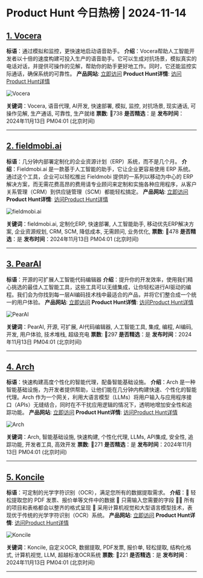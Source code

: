 # Product Hunt 今日热榜 | 2024-11-14

## [1. Vocera](https://www.producthunt.com/posts/vocera?utm_campaign=producthunt-api&utm_medium=api-v2&utm_source=Application%3A+phtrends+%28ID%3A+147529%29)
**标语**：通过模拟和监控，更快速地启动语音助手。
**介绍**：Vocera帮助人工智能开发者以十倍的速度构建可投入生产的语音助手。它可以生成对抗场景，模拟真实的电话对话，并提供可操作的见解，帮助你的助手更好地工作。同时，它还能监控实际通话，确保系统的可靠性。
**产品网站**: [立即访问](https://www.producthunt.com/r/NXQIEKNAMGRMM6?utm_campaign=producthunt-api&utm_medium=api-v2&utm_source=Application%3A+phtrends+%28ID%3A+147529%29)
**Product Hunt详情**: [访问Product Hunt详情](https://www.producthunt.com/posts/vocera?utm_campaign=producthunt-api&utm_medium=api-v2&utm_source=Application%3A+phtrends+%28ID%3A+147529%29)

![Vocera](https://ph-files.imgix.net/0033bf68-388c-44f3-bc7f-d6151760609c.jpeg?auto=format&fit=crop&frame=1&h=512&w=1024)

**关键词**：Vocera, 语音代理, AI开发, 快速部署, 模拟, 监控, 对抗场景, 现实通话, 可操作见解, 生产通话, 可靠性, 生产就绪
**票数**: 🔺738
**是否精选**：是
**发布时间**：2024年11月13日 PM04:01 (北京时间)

---

## [2. fieldmobi.ai](https://www.producthunt.com/posts/fieldmobi-ai?utm_campaign=producthunt-api&utm_medium=api-v2&utm_source=Application%3A+phtrends+%28ID%3A+147529%29)
**标语**：几分钟内部署定制化的企业资源计划（ERP）系统，而不是几个月。
**介绍**：Fieldmobi.ai 是一款基于人工智能的助手，它让企业更容易使用 ERP 系统。通过这个工具，企业可以轻松推出 Fieldmobi 提供的一系列以移动为中心的 ERP 解决方案，而无需花费高昂的费用请专业顾问来定制和实施各种应用程序，从客户关系管理（CRM）到供应链管理（SCM）都能轻松搞定。
**产品网站**: [立即访问](https://www.producthunt.com/r/RSA4AAH645VNMH?utm_campaign=producthunt-api&utm_medium=api-v2&utm_source=Application%3A+phtrends+%28ID%3A+147529%29)
**Product Hunt详情**: [访问Product Hunt详情](https://www.producthunt.com/posts/fieldmobi-ai?utm_campaign=producthunt-api&utm_medium=api-v2&utm_source=Application%3A+phtrends+%28ID%3A+147529%29)

![fieldmobi.ai](https://ph-files.imgix.net/830ff0ff-be45-4c67-a9db-61d4640e3f7f.png?auto=format&fit=crop&frame=1&h=512&w=1024)

**关键词**：fieldmobi.ai, 定制化ERP, 快速部署, 人工智能助手, 移动优先ERP解决方案, 企业资源规划, CRM, SCM, 降低成本, 无需顾问, 业务优化,
**票数**: 🔺478
**是否精选**：是
**发布时间**：2024年11月13日 PM04:01 (北京时间)

---

## [3. PearAI](https://www.producthunt.com/posts/pearai?utm_campaign=producthunt-api&utm_medium=api-v2&utm_source=Application%3A+phtrends+%28ID%3A+147529%29)
**标语**：开源的可扩展人工智能代码编辑器
**介绍**：提升你的开发效率，使用我们精心挑选的最佳人工智能工具，这些工具可以无缝集成，让你轻松进行AI驱动的编程。我们会为你找到每一层AI编码技术栈中最适合的产品，并将它们整合成一个统一的用户体验。
**产品网站**: [立即访问](https://www.producthunt.com/r/WFXODOIYSYX3CA?utm_campaign=producthunt-api&utm_medium=api-v2&utm_source=Application%3A+phtrends+%28ID%3A+147529%29)
**Product Hunt详情**: [访问Product Hunt详情](https://www.producthunt.com/posts/pearai?utm_campaign=producthunt-api&utm_medium=api-v2&utm_source=Application%3A+phtrends+%28ID%3A+147529%29)

![PearAI](https://ph-files.imgix.net/14a9e46a-20db-41d3-8e92-88cdd4d368fd.png?auto=format&fit=crop&frame=1&h=512&w=1024)

**关键词**：PearAI, 开源, 可扩展, AI代码编辑器, 人工智能工具, 集成, 编程, AI编码, 开发, 用户体验, 技术堆栈, 超级充电
**票数**: 🔺297
**是否精选**：是
**发布时间**：2024年11月13日 PM04:01 (北京时间)

---

## [4. Arch](https://www.producthunt.com/posts/arch-3?utm_campaign=producthunt-api&utm_medium=api-v2&utm_source=Application%3A+phtrends+%28ID%3A+147529%29)
**标语**：快速构建高度个性化的智能代理，配备智能基础设施。
**介绍**：Arch 是一种智能基础设施，为开发者提供帮助，让他们能在几分钟内构建快速、个性化的智能代理。Arch 作为一个网关，利用大语言模型（LLMs）将用户输入与应用程序接口（APIs）无缝结合，同时在不干扰应用逻辑的情况下，透明地增加安全性和追踪功能。
**产品网站**: [立即访问](https://www.producthunt.com/r/KT75FNRUIB6RJ6?utm_campaign=producthunt-api&utm_medium=api-v2&utm_source=Application%3A+phtrends+%28ID%3A+147529%29)
**Product Hunt详情**: [访问Product Hunt详情](https://www.producthunt.com/posts/arch-3?utm_campaign=producthunt-api&utm_medium=api-v2&utm_source=Application%3A+phtrends+%28ID%3A+147529%29)

![Arch](https://ph-files.imgix.net/f7c8dfdc-45fd-4326-81f9-4042d92b1575.png?auto=format&fit=crop&frame=1&h=512&w=1024)

**关键词**：Arch, 智能基础设施, 快速构建, 个性化代理, LLMs, API集成, 安全性, 追踪功能, 开发者工具, 高效开发
**票数**: 🔺271
**是否精选**：是
**发布时间**：2024年11月13日 PM04:01 (北京时间)

---

## [5. Koncile ](https://www.producthunt.com/posts/koncile?utm_campaign=producthunt-api&utm_medium=api-v2&utm_source=Application%3A+phtrends+%28ID%3A+147529%29)
**标语**：可定制的光学字符识别（OCR），满足您所有的数据提取需求。
**介绍**：📄 轻松提取您的 PDF 发票、报价单等文件中的数据 💬 只需输入您需要的字段 👌🏼 所有的项目和表格都会以整齐的格式呈现 👀 采用计算机视觉和大型语言模型技术，表现优于传统的光学字符识别（OCR）系统。
**产品网站**: [立即访问](https://www.producthunt.com/r/P4JJC2JHAXJFRJ?utm_campaign=producthunt-api&utm_medium=api-v2&utm_source=Application%3A+phtrends+%28ID%3A+147529%29)
**Product Hunt详情**: [访问Product Hunt详情](https://www.producthunt.com/posts/koncile?utm_campaign=producthunt-api&utm_medium=api-v2&utm_source=Application%3A+phtrends+%28ID%3A+147529%29)

![Koncile ](https://ph-files.imgix.net/0778d435-03bb-4493-a5d7-c75f2dca0e7a.jpeg?auto=format&fit=crop&frame=1&h=512&w=1024)

**关键词**：Koncile, 自定义OCR, 数据提取, PDF发票, 报价单, 轻松提取, 结构化格式, 计算机视觉, LLM, 超越标准OCR系统
**票数**: 🔺221
**是否精选**：是
**发布时间**：2024年11月13日 PM04:01 (北京时间)

---

